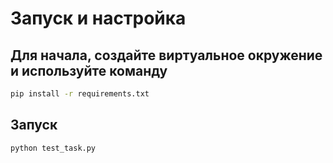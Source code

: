 # Запуск и настройка
## Для начала, создайте виртуальное окружение и используйте команду
```bash
pip install -r requirements.txt
```

## Запуск
```bash
python test_task.py
```
